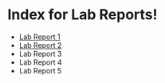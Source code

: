 # Index for Lab Reports!

 

* [Lab Report 1](https://prabhmeet2308.github.io/cse15l-lab-reports/cselabreport1.html)
* [Lab Report 2](https://prabhmeet2308.github.io/cse15l-lab-reports/lab-report-2-week-4.html)
* Lab Report 3
* Lab Report 4
* Lab Report 5
